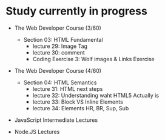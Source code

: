 # Study currently in progress

  - The Web Developer Course (3/60)
    - Section 03: HTML Fundamental
      - lecture 29: Image Tag
      - lecture 30: comment
      - Coding Exercise 3: Wolf images & Links Exercise

  - The Web Developer Course (4/60)
    - Section 04: HTML Semantics
      - lecture 31: HTML next steps
      - lecture 32: Understanding waht HTML5 Actually is
      - lecture 33: Block VS Inline Elements
      - lecture 34: Elements HR, BR, Sup, Sub

  - JavaScript Intermediate Lectures
  - Node.JS Lectures
